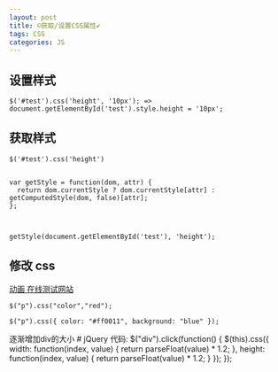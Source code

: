 ```yaml
---
layout: post
title: ©️获取/设置CSS属性✔︎
tags: CSS
categories: JS
---
```





## 设置样式
	$('#test').css('height', '10px'); => document.getElementById('test').style.height = '10px';



## 获取样式
	$('#test').css('height') 
	
	
	var getStyle = function(dom, attr) {   
	  return dom.currentStyle ? dom.currentStyle[attr] : getComputedStyle(dom, false)[attr];  
	};
	
	
	
	getStyle(document.getElementById('test'), 'height');
 



## 修改 css
[动画 在线测试网站][1]

`$("p").css("color","red");`

`$("p").css({ color: "#ff0011", background: "blue" });`

逐渐增加div的大小
	# jQuery 代码:
	  $("div").click(function() {
	    $(this).css({
	      width: function(index, value) {
	        return parseFloat(value) * 1.2;
	      }, 
	      height: function(index, value) {
	        return parseFloat(value) * 1.2;
	      }
	    });
	  });








[1]:	http://jsfiddle.net/ignaciocorreia/xWCVf/